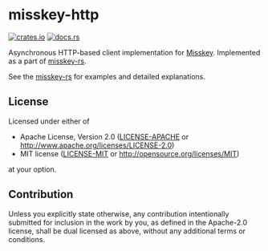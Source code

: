 # misskey-http

[![crates.io](https://img.shields.io/crates/v/misskey-http)](https://crates.io/crates/misskey-http)
[![docs.rs](https://docs.rs/misskey-http/badge.svg)](https://docs.rs/misskey-http)

Asynchronous HTTP-based client implementation for [Misskey](https://github.com/misskey-dev/misskey).
Implemented as a part of [misskey-rs](https://crates.io/crates/misskey).

See the [misskey-rs](https://crates.io/crates/misskey) for examples and detailed explanations.

## License

Licensed under either of

 * Apache License, Version 2.0
    ([LICENSE-APACHE](LICENSE-APACHE) or http://www.apache.org/licenses/LICENSE-2.0)
 * MIT license
		([LICENSE-MIT](LICENSE-MIT) or http://opensource.org/licenses/MIT)

at your option.

## Contribution

Unless you explicitly state otherwise, any contribution intentionally submitted
for inclusion in the work by you, as defined in the Apache-2.0 license, shall be
dual licensed as above, without any additional terms or conditions.
